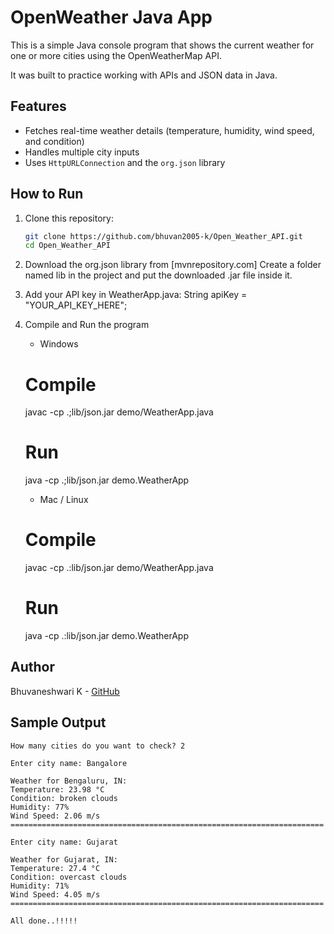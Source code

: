 # OpenWeather Java App

This is a simple Java console program that shows the current weather for one or more cities using the OpenWeatherMap API.

It was built to practice working with APIs and JSON data in Java.

## Features
* Fetches real-time weather details (temperature, humidity, wind speed, and condition)
* Handles multiple city inputs
* Uses `HttpURLConnection` and the `org.json` library

## How to Run

1. Clone this repository:
   ```bash
   git clone https://github.com/bhuvan2005-k/Open_Weather_API.git
   cd Open_Weather_API

2. Download the org.json library from [mvnrepository.com]
   Create a folder named lib in the project and put the downloaded .jar file inside it.

3. Add your API key in WeatherApp.java:
   String apiKey = "YOUR_API_KEY_HERE";

4. Compile and Run the program
   * Windows 
   # Compile
     javac -cp .;lib/json.jar demo/WeatherApp.java
   # Run
     java -cp .;lib/json.jar demo.WeatherApp

   * Mac / Linux
   # Compile
     javac -cp .:lib/json.jar demo/WeatherApp.java
   # Run
     java -cp .:lib/json.jar demo.WeatherApp

## Author
Bhuvaneshwari K - [GitHub](https://github.com/bhuvan2005-k)

## Sample Output

```text
How many cities do you want to check? 2

Enter city name: Bangalore

Weather for Bengaluru, IN:
Temperature: 23.98 °C
Condition: broken clouds
Humidity: 77%
Wind Speed: 2.06 m/s
======================================================================

Enter city name: Gujarat

Weather for Gujarat, IN:
Temperature: 27.4 °C
Condition: overcast clouds
Humidity: 71%
Wind Speed: 4.05 m/s
======================================================================

All done..!!!!!



